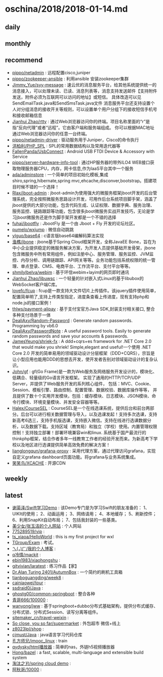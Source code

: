 # oschina/2018/2018-01-14.md



## daily



## monthly



## recommend

- [pippo/netadmin](http://git.oschina.net/pippozq/netadmin) : 远程配置cisco,juniper
- [pippo/zookeeper-ansible](http://git.oschina.net/pippozq/zookeeper-ansible) : 利用ansible 安装zookeeper集群
- [Jimmy_Yue/syy-message](http://git.oschina.net/yuejing/message) : 速云优的消息服务平台，给其他系统提供统一的消息接入，可以处理未读、已读、消息列表等，消息支持发送邮件【支持附件发送，附件必须为互联网可以访问的地址】或短信。 具体改造可以见SendEmailTask.java和SendSmsTask.java文件 消息服务平台还支持设置个人对分组消息的接收开关等规则，可以设置单个用户分组下的接收短信手机号和接收邮箱信息
- [Jianhui Zhao/rtty](http://git.oschina.net/zhaojh329/rtty) : 通过Web浏览器访问你的终端。项目名称里面的“r”是指“反向代理”或者“远程”。它由客户端和服务端组成。 你可以根据MAC地址通过Web浏览器访问你的任意一台终端。
- [pippo/netadmin-driver](http://git.oschina.net/pippozq/netadmin-driver) : 驱动服务用于Juniper，Cisco的命令执行
- [洪柏利/PHP_SPL](http://git.oschina.net/paultest/PHP_SPL) : SPL的常用数据结构以及常用迭代器等
- [FallenPanda/UsbConnect](http://git.oschina.net/595978937/UsbConnect) : Android USB FTDI Device & Accessory with Service
- [pippo/server-hardware-info-tool](http://git.oschina.net/pippozq/server-hardware-info-tool) : 通过HP服务器的带外ILO4 WEB接口获取物理服务器CPU，内存，网卡信息,作为IaaS平台其中一个服务
- [ada/adminstore](http://git.oschina.net/cng1985/adminstore) : 一个简单的项目初始化模板,集成shiro,spring,hibernate,spring mvc,ehcache,disconver,bootstrap。搭建项目时候不错的一个选择！
- [Rlax/jboot-admin](http://git.oschina.net/rlaxuc/jboot-admin) : jboot-admin为使用强大的微服务框架jboot开发的后台管理系统，完全按照微服务思路设计开发，可用作后台系统项目脚手架，涵盖了jboot提供的大部分功能，包含代码生成、认证权限、数据字典、服务治理、服务监控、链路跟踪等功能，包含很多jboot微服务实战开发技巧，无论是学习jboot微服务还是作为脚手架开发都是一个不错的选择
- [fuhai/jbootfly](http://git.oschina.net/fuhai/jbootfly) : JbootFly 是一个由 Jboot + Fly 开发的论坛社区。
- [pumelo/wxjump](http://git.oschina.net/fju/wxjump) : 微信自动跳跳
- [ylguo/base64](http://git.oschina.net/ylguo/base64) : c语言版base64编解码算法实现
- [渔樵/jbone](http://git.oschina.net/majunwei2017/jbone) : jbone基于Spring Cloud框架开发，全称JavaEE Bone，旨在为中小企业提供稳定的微服务解决方案，为开发人员提供基础开发骨架，jbone包含微服务中所有常用组件，例如注册中心、服务管理、服务监控、JVM监控、内存分析、调用链跟踪、API网关等等。业务功能包括系统权限的统一管理、单点登录、CMS、电商平台、工作流平台、支付平台等等。
- [shmilylbelva/webim](http://git.oschina.net/shmilylbelva/layim) : 基于环信webim+layim的网页即时通讯
- [Jianhui Zhao/libuwsc](http://git.oschina.net/zhaojh329/libuwsc) : 一个轻量的针对嵌入式Linux的基于libubox的WebSocket客户端C库。
- [lovefc/fcup](http://git.oschina.net/lovefc/fcup) : fcup是一款支持大文件切片上传插件。该jquery插件使用简单，配置简单明了,支持上传类型指定，进度条查看上传进度，现有支持php和node.js的接口案例！
- [thlws/payment-alipay](http://git.oschina.net/thlws/payment-alipay) : 基于支付宝官方Java SDK,封装支付相关接口, 整合多种支付场景于一体
- [DealiAxy/Random-Password](http://git.oschina.net/deali/Random-Password) : Generate random passwords. Programming by vb6.0
- [DealiAxy/PasswordNote](http://git.oschina.net/deali/PasswordNote) : A useful password tools. Easily to generate random passwords and save your accounts & passwords.
- [JamesYeung/shriek-fx](http://git.oschina.net/JamesYeung/shriek-fx) : ️A ddd+cqrs+es framework for .NET Core 2.0 that would make you shriek! Simple,elegant and useful!一个使用 .NET Core 2.0 开发的简单易用的领域驱动设计分层框架（DDD+CQRS），宗旨是让小型应用也能用DDD的思想去开发，使开发者告别对领域驱动设计的复杂认识。
- [John/gf](http://git.oschina.net/johng/gf) : gf(Go Frame)是一款为Web服务及网络服务开发设计的，模块化、低耦合、轻量级的Go语言开发框架。 实现了通用的HTTP/TCP/UDP Server，并提供了Web服务开发的系列核心组件， 包括：MVC、Cookie、Session、模板引擎、路由控制、配置管理、数据校验、数据库操作等等， 并且提供了数十个实用开发模块，包括：缓存模块、日志模块、JSON模块、命令行模块、环境变量模块、并发安全容器等等。
- [Halex/CourseSEL](http://git.oschina.net/halex/CourseSEL) : CourseSEL是一个在线选课系统，提供后台和前台两部分。后台可以进行相关数据管理与导入，以及选课发起！支持多次选课，支持新高考6选三，支持手机版选课，支持嵌入微信。支持在线进行选课数据分析，以及数据下载。支持区域（教育局）和独立（学校）使用。内置管理权限控制！支持独立部署！部署环境兼容win和linux. 系统基于国产最流行的thinkphp框架，结合作者多年一线教育工作者的经验开发而来。为新高考下学校以及地区进行选课提供简单高效免费的解决方案！
- [lianglongqun/grafana-proxy](http://git.oschina.net/jscode/grafana-proxy) : 采用代理方案，通过代理访问grafana，实现自定义grafana dashboard页面功能。将grafana与业务系统集成。
- [笑笑鸟/XCACHE](http://git.oschina.net/hansoul/XCACHE) : 开源CDN


## weekly



## latest

- [谢英泽/Swift学习Demo](http://git.oschina.net/xieyingze/SwiftXueXiDemo) : 该Demo专门是为学习Swift的朋友准备的： 1、UIKIt的使用； 2、动画运用； 3、网络请用； 4、本地缓存； 5、刷新控件； 6、利用SnapKit自动布局； 7、包括我封装的一些基类。
- [美少女/张玉洁的个人网站](http://git.oschina.net/ZhangYujie97/ZhangYujie) : 个人网站
- [775289519/vip](http://git.oschina.net/yangganglixu/vip) : 
- [ts_xiaoa/HelloWorld](http://git.oschina.net/ts_xiaoa/HelloWorld) : this is my first project for wxl
- [TGroup/Exam](http://git.oschina.net/TGroup/Exam) : 考试。
- [ㄟ(，)ㄏ/我的个人博客](http://git.oschina.net/lyl12345/WoDeGeRenBoKe) : 
- [q冷情/mackit](http://git.oschina.net/731340073/mackit) : 
- [ebin1983/xiaohongshu](http://git.oschina.net/ebin/xiaohongshu) : 
- [gitvivian/laratest](http://git.oschina.net/jitmore/laratest) : 练习作品【家】
- [Dr.Alan Turing 2401/AutumnBox](http://git.oschina.net/zsh2401/AutumnBox) : 一个简约的刷机工具箱
- [tianboguangding/week8](http://git.oschina.net/tianboguangding/week8) : 
- [cainiaowei/tour](http://git.oschina.net/cainiaowei/tour) : 
- [ssdraid0/Java](http://git.oschina.net/ssdraid0/Java) : 
- [ghostg00/common-springboot](http://git.oschina.net/ghostg00/common-springboot) : 整合各种
- [青哥666/100000](http://git.oschina.net/QingGe666/100000) : 
- [wanyong/jww](http://git.oschina.net/wanhaha555/jww) : 基于springboot+dubbo分布式基础架构，提供分布式缓存、分布式锁、分布式Session、读写分离等组件。
- [sitemaker_cn/travel-weixin](http://git.oschina.net/sitemaker_cn/travel-weixin) : 
- [So close, you so far/supermarket](http://git.oschina.net/Soclose/supermarket) : 外包超市 微信+线上
- [z8023lpl/shop](http://git.oschina.net/z8023lpl/shop) : 
- [cjmust/Java](http://git.oschina.net/cjmust/Java) : java语言学习代码仓库
- [孔方师兄/imooc_linux](http://git.oschina.net/kfsx/imooc_linux) : train
- [qydysky/html播放器](http://git.oschina.net/qydysky/htmlBoFangQijs) : 简单的nas，外链h5视频播放器
- [Hong/bazel](http://git.oschina.net/zxj5470/bazel) : a fast, scalable, multi-language and extensible build system
- [淘汰之刃/spring cloud demo](http://git.oschina.net/TaoTaiZhiRen/spring-cloud-demo) : 
- [阿秋哥/10000](http://git.oschina.net/AQiuGe/10000) : 